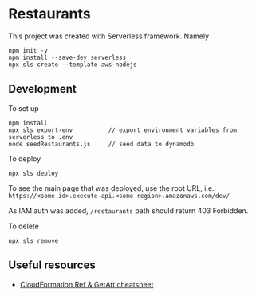 # Restaurants

This project was created with Serverless framework. Namely

```
npm init -y
npm install --save-dev serverless
npx sls create --template aws-nodejs
```

## Development

To set up

```
npm install
npx sls export-env          // export environment variables from serverless to .env
node seedRestaurants.js     // seed data to dynamodb
```

To deploy

```
npx sls deploy
```

To see the main page that was deployed, use the root URL, i.e. `https://<some id>.execute-api.<some region>.amazonaws.com/dev/`

As IAM auth was added, `/restaurants` path should return 403 Forbidden.

To delete

```
npx sls remove
```

## Useful resources

- [CloudFormation Ref & GetAtt cheatsheet](https://theburningmonk.com/cloudformation-ref-and-getatt-cheatsheet/)
